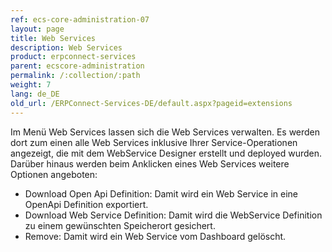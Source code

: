```yaml
---
ref: ecs-core-administration-07
layout: page
title: Web Services
description: Web Services
product: erpconnect-services
parent: ecscore-administration
permalink: /:collection/:path
weight: 7
lang: de_DE
old_url: /ERPConnect-Services-DE/default.aspx?pageid=extensions
---
```


Im Menü Web Services lassen sich die Web Services verwalten. Es werden dort zum einen alle Web Services inklusive Ihrer Service-Operationen angezeigt, die mit dem WebService Designer erstellt und deployed wurden. 
Darüber hinaus werden beim Anklicken eines Web Services weitere Optionen angeboten: <br>
* Download Open Api Definition: Damit wird ein Web Service in eine OpenApi Definition exportiert.
* Download Web Service Definition: Damit wird die WebService Definition zu einem gewünschten Speicherort gesichert.    
* Remove: Damit wird ein Web Service vom Dashboard gelöscht. 

